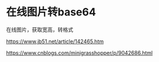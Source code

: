 # 在线图片转base64

在线图片，获取宽高，转格式

<https://www.jb51.net/article/142465.htm>

<https://www.cnblogs.com/minigrasshopper/p/9042686.html>

